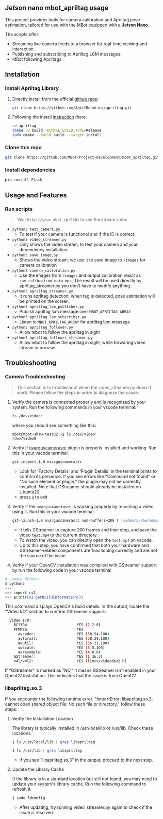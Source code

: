 ## Jetson nano mbot_apriltag usage
This project provides tools for camera calibration and Apriltag pose estimation, tailored for use with the MBot equipped with a **Jetson Nano**.

The scripts offer:
- Streaming live camera feeds to a browser for real-time viewing and interaction.
- Publishing and subscribing to Apriltag LCM messages.
- MBot following Apriltags.

## Installation
### Install Apriltag Library
1. Directly install from the official [github repo](https://github.com/AprilRobotics/apriltag):
    ```bash
    git clone https://github.com/AprilRobotics/apriltag.git
    ```

2. Following the install [instruction](https://github.com/AprilRobotics/apriltag) there:
    ```bash
    cd apriltag
    cmake -B build -DCMAKE_BUILD_TYPE=Release
    sudo cmake --build build --target install
    ```

### Clone this repo
```bash
git clone https://github.com/MBot-Project-Development/mbot_apriltag.git
```

### Install dependencies
```bash
pip install Flask
```

## Usage and Features
### Run scripts
> Visit `http://your_mbot_ip:5001` to see the stream video
- `python3 test_camera.py`
    - To test if your camera is functional and if the ID is correct.
- `python3 video_streamer.py`
    - Only shows the video stream, to test your camera and your dependency installation
- `python3 save_image.py`
    - Shows the video stream, we use it to save image to `/images` for camera calibration
- `python3 camera_calibration.py`
    - Use the images from `/images` and output calibration result as `cam_calibration_data.npz`. The result will be used directly by apriltag_streamer.py you don't have to modify anything.
- `python3 apriltag_streamer.py`
    - It runs apriltag detection, when tag is detected, pose estimation will be printed on the screen.
- `python3 apriltag_lcm_publisher.py`
    - Publish apriltag lcm message over `MBOT_APRILTAG_ARRAY`
- `python3 apriltag_lcm_subscriber.py`
    - Listen to `MBOT_APRILTAG_ARRAY` for apriltag lcm message
- `python3 apriltag_follower.py`
    - Allow mbot to follow the apriltag in sight
- `python3 apriltag_follower_streamer.py`
    - Allow mbot to follow the apriltag in sight, while forwaring video stream to browser

## Troubleshooting
### Camera Troubleshooting
> This section is to troubleshoot when the video_streamer.py doesn't work. Please follow the steps in order to diagnose the cause.

1. Verify the camera is connected properly and is recognized by your system. Run the following commands in your vscode terminal:
    ```bash
    ls /dev/video*
    ```
    where you should see something like this:
    ```bash
    mbot@mbot-shaw-test02:~$ ls /dev/video*
    /dev/video0
    ```

2. Verify if [nvarguscamerasrc](https://docs.nvidia.com/jetson/archives/r35.2.1/DeveloperGuide/text/SD/CameraDevelopment/CameraSoftwareDevelopmentSolution.html) plugin is properly installed and working. Run this in your vscode terminal:
   ```bash
   gst-inspect-1.0 nvarguscamerasrc
   ```
   - Look for 'Factory Details' and 'Plugin Details' in the terminal prints to confirm its presence. If you see errors like "Command not found" or "No such element or plugin," the plugin may not be correctly installed. Note that GStreamer should already be installed on Ubuntu20. 
    - press `q` to exit

3. Verify if the `nvarguscamerasrc` is working properly by recording a video using it. Run this in your vscode terminal:
   ```bash
   gst-launch-1.0 nvarguscamerasrc num-buffers=200 ! 'video/x-raw(memory:NVMM), width=1280, height=720, framerate=20/1, format=NV12' ! omxh264enc ! qtmux ! filesink location=test.mp4
   ```
   - It tells GStreamer to capture 200 frames and then stop, and save the video `test.mp4` to the current directory.
   - To watch the video, you can directly open the `test.mp4` on vscode.
   - Up to this step, you have confirmed that both your hardware and GStreamer-related components are functioning correctly and are not the source of the issue.

4. Verify if your OpenCV installation was compiled with GStreamer support by run the following code in your vscode terminal:
```bash
# Launch Python:
$ python3
---
>>> import cv2
>>> print(cv2.getBuildInformation())
```
This command displays OpenCV's build details. In the output, locate the "Video I/O" section to confirm GStreamer support:
```bash
  Video I/O:
    DC1394:                      YES (2.2.6)
    FFMPEG:                      YES
      avcodec:                   YES (58.54.100)
      avformat:                  YES (58.29.100)
      avutil:                    YES (56.31.100)
      swscale:                   YES (5.5.100)
      avresample:                YES (4.0.0)
    GStreamer:                   YES (1.16.3)
    v4l/v4l2:                    YES (linux/videodev2.h)
```
If "GStreamer" is marked as "NO," it means GStreamer isn't enabled in your OpenCV installation. This indicates that the issue is from OpenCV.

### libapriltag.so.3
If you encounter the following runtime error: "ImportError: libapriltag.so.3: cannot open shared object file: No such file or directory," follow these steps:

1. Verify the Installation Location

    The library is typically installed in /usr/local/lib or /usr/lib. Check these locations:
    ```bash
    $ ls /usr/local/lib | grep libapriltag
    ```
    ```bash
    $ ls /usr/lib | grep libapriltag
    ```
    - If you see "libapriltag.so.3" in the output, proceed to the next step.

2. Update the Library Cache

    If the library is in a standard location but still not found, you may need to update your system's library cache. Run the following command to refresh it:

    ```bash
    $ sudo ldconfig
    ```
    - After updating, try running video_streamer.py again to check if the issue is resolved.